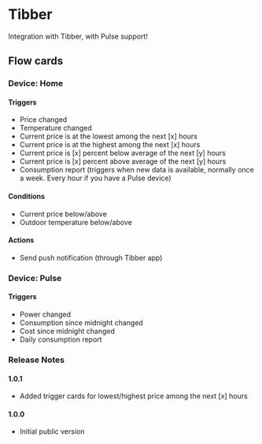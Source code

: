 # Tibber

Integration with Tibber, with Pulse support!

## Flow cards

### Device: Home
#### Triggers
- Price changed
- Temperature changed
- Current price is at the lowest among the next [x] hours
- Current price is at the highest among the next [x] hours
- Current price is [x] percent below average of the next [y] hours
- Current price is [x] percent above average of the next [y] hours
- Consumption report (triggers when new data is available, normally once a week. Every hour if you have a Pulse device)

#### Conditions
- Current price below/above
- Outdoor temperature below/above

#### Actions
- Send push notification (through Tibber app)

### Device: Pulse
#### Triggers
- Power changed
- Consumption since midnight changed
- Cost since midnight changed
- Daily consumption report
  

### Release Notes

#### 1.0.1
- Added trigger cards for lowest/highest price among the next [x] hours

#### 1.0.0
- Initial public version